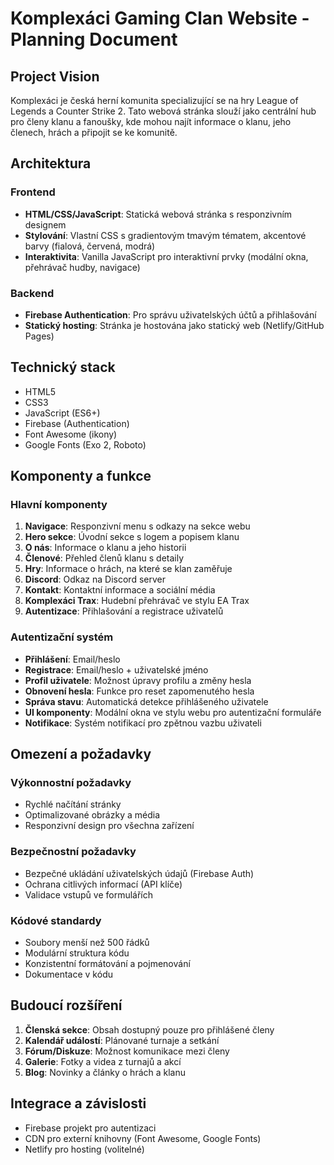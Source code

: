 # Komplexáci Gaming Clan Website - Planning Document

## Project Vision

Komplexáci je česká herní komunita specializující se na hry League of Legends a Counter Strike 2. Tato webová stránka slouží jako centrální hub pro členy klanu a fanoušky, kde mohou najít informace o klanu, jeho členech, hrách a připojit se ke komunitě.

## Architektura

### Frontend
- **HTML/CSS/JavaScript**: Statická webová stránka s responzivním designem
- **Stylování**: Vlastní CSS s gradientovým tmavým tématem, akcentové barvy (fialová, červená, modrá)
- **Interaktivita**: Vanilla JavaScript pro interaktivní prvky (modální okna, přehrávač hudby, navigace)

### Backend
- **Firebase Authentication**: Pro správu uživatelských účtů a přihlašování
- **Statický hosting**: Stránka je hostována jako statický web (Netlify/GitHub Pages)

## Technický stack

- HTML5
- CSS3
- JavaScript (ES6+)
- Firebase (Authentication)
- Font Awesome (ikony)
- Google Fonts (Exo 2, Roboto)

## Komponenty a funkce

### Hlavní komponenty
1. **Navigace**: Responzivní menu s odkazy na sekce webu
2. **Hero sekce**: Úvodní sekce s logem a popisem klanu
3. **O nás**: Informace o klanu a jeho historii
4. **Členové**: Přehled členů klanu s detaily
5. **Hry**: Informace o hrách, na které se klan zaměřuje
6. **Discord**: Odkaz na Discord server
7. **Kontakt**: Kontaktní informace a sociální média
8. **Komplexáci Trax**: Hudební přehrávač ve stylu EA Trax
9. **Autentizace**: Přihlašování a registrace uživatelů

### Autentizační systém
- **Přihlášení**: Email/heslo
- **Registrace**: Email/heslo + uživatelské jméno
- **Profil uživatele**: Možnost úpravy profilu a změny hesla
- **Obnovení hesla**: Funkce pro reset zapomenutého hesla
- **Správa stavu**: Automatická detekce přihlášeného uživatele
- **UI komponenty**: Modální okna ve stylu webu pro autentizační formuláře
- **Notifikace**: Systém notifikací pro zpětnou vazbu uživateli

## Omezení a požadavky

### Výkonnostní požadavky
- Rychlé načítání stránky
- Optimalizované obrázky a média
- Responzivní design pro všechna zařízení

### Bezpečnostní požadavky
- Bezpečné ukládání uživatelských údajů (Firebase Auth)
- Ochrana citlivých informací (API klíče)
- Validace vstupů ve formulářích

### Kódové standardy
- Soubory menší než 500 řádků
- Modulární struktura kódu
- Konzistentní formátování a pojmenování
- Dokumentace v kódu

## Budoucí rozšíření

1. **Členská sekce**: Obsah dostupný pouze pro přihlášené členy
2. **Kalendář událostí**: Plánované turnaje a setkání
3. **Fórum/Diskuze**: Možnost komunikace mezi členy
4. **Galerie**: Fotky a videa z turnajů a akcí
5. **Blog**: Novinky a články o hrách a klanu

## Integrace a závislosti

- Firebase projekt pro autentizaci
- CDN pro externí knihovny (Font Awesome, Google Fonts)
- Netlify pro hosting (volitelné)
